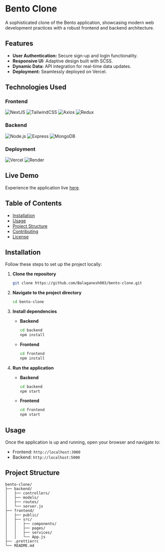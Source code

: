 # Bento Clone

A sophisticated clone of the Bento application, showcasing modern web development practices with a robust frontend and backend architecture.

## Features

- **User Authentication:** Secure sign-up and login functionality.
- **Responsive UI:** Adaptive design built with SCSS.
- **Dynamic Data:** API integration for real-time data updates.
- **Deployment:** Seamlessly deployed on Vercel.

## Technologies Used

### Frontend

![NextJS](https://img.shields.io/badge/NextJS-000000?style=for-the-badge&logo=next.js&logoColor=white) ![TailwindCSS](https://img.shields.io/badge/TailwindCSS-38B2AC?style=for-the-badge&logo=tailwind-css&logoColor=white) ![Axios](https://img.shields.io/badge/Axios-5A29E4?style=for-the-badge&logo=axios&logoColor=white) ![Redux](https://img.shields.io/badge/Redux-764ABC?style=for-the-badge&logo=redux&logoColor=white) 

### Backend
![Node.js](https://img.shields.io/badge/Node.js-339933?style=for-the-badge&logo=node.js&logoColor=white) ![Express](https://img.shields.io/badge/Express-000000?style=for-the-badge&logo=express&logoColor=white) ![MongoDB](https://img.shields.io/badge/MongoDB-47A248?style=for-the-badge&logo=mongodb&logoColor=white) 

### Deployment
![Vercel](https://img.shields.io/badge/Vercel-000000?style=for-the-badge&logo=vercel&logoColor=white) ![Render](https://img.shields.io/badge/Render-46E3B7?style=for-the-badge&logo=render&logoColor=white)

## Live Demo

Experience the application live [here](https://bento-clone-app.vercel.app).

## Table of Contents

- [Installation](#installation)
- [Usage](#usage)
- [Project Structure](#project-structure)
- [Contributing](#contributing)
- [License](#license)

## Installation

Follow these steps to set up the project locally:

1. **Clone the repository**
    ```sh
    git clone https://github.com/Balaganesh003/bento-clone.git
    ```

2. **Navigate to the project directory**
    ```sh
    cd bento-clone
    ```

3. **Install dependencies**
    - **Backend**
        ```sh
        cd backend
        npm install
        ```
    - **Frontend**
        ```sh
        cd frontend
        npm install
        ```

4. **Run the application**
    - **Backend**
        ```sh
        cd backend
        npm start
        ```
    - **Frontend**
        ```sh
        cd frontend
        npm start
        ```

## Usage

Once the application is up and running, open your browser and navigate to:
- Frontend: `http://localhost:3000`
- Backend: `http://localhost:5000`

## Project Structure

```plaintext
bento-clone/
├── backend/
│   ├── controllers/
│   ├── models/
│   ├── routes/
│   └── server.js
├── frontend/
│   ├── public/
│   ├── src/
│   │   ├── components/
│   │   ├── pages/
│   │   ├── services/
│   │   └── App.js
├── .prettierrc
└── README.md

